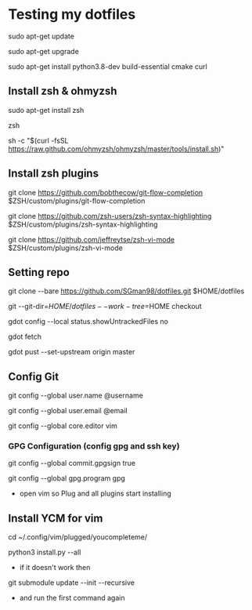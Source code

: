 # Testing my dotfiles

sudo apt-get update

sudo apt-get upgrade

sudo apt-get install python3.8-dev build-essential cmake curl

## Install zsh & ohmyzsh
sudo apt-get install zsh

zsh

sh -c "$(curl -fsSL https://raw.github.com/ohmyzsh/ohmyzsh/master/tools/install.sh)"

## Install zsh plugins
git clone https://github.com/bobthecow/git-flow-completion $ZSH/custom/plugins/git-flow-completion

git clone https://github.com/zsh-users/zsh-syntax-highlighting $ZSH/custom/plugins/zsh-syntax-highlighting

git clone https://github.com/jeffreytse/zsh-vi-mode $ZSH/custom/plugins/zsh-vi-mode

## Setting repo
git clone --bare https://github.com/SGman98/dotfiles.git $HOME/dotfiles

git --git-dir=$HOME/dotfiles --work-tree=$HOME checkout

gdot config --local status.showUntrackedFiles no

gdot fetch

gdot pust --set-upstream origin master

## Config Git
git config --global user.name @username

git config --global user.email @email

git config --global core.editor vim

### GPG Configuration (config gpg and ssh key)

git config --global commit.gpgsign true

git config --global gpg.program gpg

- open vim so Plug and all plugins start installing
## Install YCM for vim
cd ~/.config/vim/plugged/youcompleteme/

python3 install.py --all
- if it doesn't work then

git submodule update --init --recursive
- and run the first command again
